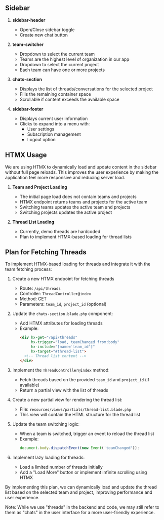 ## Sidebar

1. **sidebar-header**
   - Open/Close sidebar toggle
   - Create new chat button

2. **team-switcher**
   - Dropdown to select the current team
   - Teams are the highest level of organization in our app
   - Dropdown to select the current project
   - Each team can have one or more projects

3. **chats-section**
   - Displays the list of threads/conversations for the selected project
   - Fills the remaining container space
   - Scrollable if content exceeds the available space

4. **sidebar-footer**
   - Displays current user information
   - Clicks to expand into a menu with:
     - User settings
     - Subscription management
     - Logout option

## HTMX Usage

We are using HTMX to dynamically load and update content in the sidebar without full page reloads. This improves the user experience by making the application feel more responsive and reducing server load.

1. **Team and Project Loading**
   - The initial page load does not contain teams and projects
   - HTMX endpoint returns teams and projects for the active team
   - Switching teams updates the active team and projects
   - Switching projects updates the active project

2. **Thread List Loading**
   - Currently, demo threads are hardcoded
   - Plan to implement HTMX-based loading for thread lists

## Plan for Fetching Threads

To implement HTMX-based loading for threads and integrate it with the team fetching process:

1. Create a new HTMX endpoint for fetching threads
   - Route: `/api/threads`
   - Controller: `ThreadController@index`
   - Method: GET
   - Parameters: `team_id`, `project_id` (optional)

2. Update the `chats-section.blade.php` component:
   - Add HTMX attributes for loading threads
   - Example:
     ```html
     <div hx-get="/api/threads"
          hx-trigger="load, teamChanged from:body"
          hx-include="[name='team_id']"
          hx-target="#thread-list">
       <!-- Thread list content -->
     </div>
     ```

3. Implement the `ThreadController@index` method:
   - Fetch threads based on the provided `team_id` and `project_id` (if available)
   - Return a partial view with the list of threads

4. Create a new partial view for rendering the thread list:
   - File: `resources/views/partials/thread-list.blade.php`
   - This view will contain the HTML structure for the thread list

5. Update the team switching logic:
   - When a team is switched, trigger an event to reload the thread list
   - Example:
     ```javascript
     document.body.dispatchEvent(new Event('teamChanged'));
     ```

6. Implement lazy loading for threads:
   - Load a limited number of threads initially
   - Add a "Load More" button or implement infinite scrolling using HTMX

By implementing this plan, we can dynamically load and update the thread list based on the selected team and project, improving performance and user experience.

Note: While we use "threads" in the backend and code, we may still refer to them as "chats" in the user interface for a more user-friendly experience.